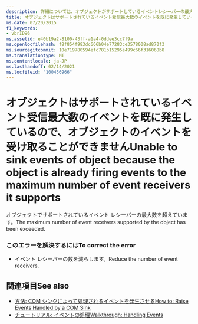 ```yaml
---
description: 詳細については、オブジェクトがサポートしているイベントレシーバーの最大数に対して既にイベントを発生させているため、オブジェクトのイベントをシンクできません
title: オブジェクトはサポートされているイベント受信最大数のイベントを既に発生しているので、オブジェクトのイベントを受け取ることができません
ms.date: 07/20/2015
f1_keywords:
- vbrID96
ms.assetid: e40b19a2-8100-43ff-a1a4-0ddee3cc7f9a
ms.openlocfilehash: f8f854f983dc666b04e77283ce3578008ad870f3
ms.sourcegitcommit: 10e719780594efc781b15295e499c66f316068b8
ms.translationtype: MT
ms.contentlocale: ja-JP
ms.lasthandoff: 02/14/2021
ms.locfileid: "100456966"
---
```

# <a name="unable-to-sink-events-of-object-because-the-object-is-already-firing-events-to-the-maximum-number-of-event-receivers-it-supports"></a><span data-ttu-id="8cdb4-103">オブジェクトはサポートされているイベント受信最大数のイベントを既に発生しているので、オブジェクトのイベントを受け取ることができません</span><span class="sxs-lookup"><span data-stu-id="8cdb4-103">Unable to sink events of object because the object is already firing events to the maximum number of event receivers it supports</span></span>

<span data-ttu-id="8cdb4-104">オブジェクトでサポートされているイベント レシーバーの最大数を超えています。</span><span class="sxs-lookup"><span data-stu-id="8cdb4-104">The maximum number of event receivers supported by the object has been exceeded.</span></span>  
  
### <a name="to-correct-the-error"></a><span data-ttu-id="8cdb4-105">このエラーを解決するには</span><span class="sxs-lookup"><span data-stu-id="8cdb4-105">To correct the error</span></span>  
  
- <span data-ttu-id="8cdb4-106">イベント レシーバーの数を減らします。</span><span class="sxs-lookup"><span data-stu-id="8cdb4-106">Reduce the number of event receivers.</span></span>  
  
## <a name="see-also"></a><span data-ttu-id="8cdb4-107">関連項目</span><span class="sxs-lookup"><span data-stu-id="8cdb4-107">See also</span></span>

- <span data-ttu-id="8cdb4-108">[方法: COM シンクによって処理されるイベントを発生させる](/previous-versions/dotnet/netframework-4.0/dd8bf0x3(v=vs.100))</span><span class="sxs-lookup"><span data-stu-id="8cdb4-108">[How to: Raise Events Handled by a COM Sink](/previous-versions/dotnet/netframework-4.0/dd8bf0x3(v=vs.100))</span></span>
- [<span data-ttu-id="8cdb4-109">チュートリアル: イベントの処理</span><span class="sxs-lookup"><span data-stu-id="8cdb4-109">Walkthrough: Handling Events</span></span>](../programming-guide/language-features/events/walkthrough-handling-events.md)
